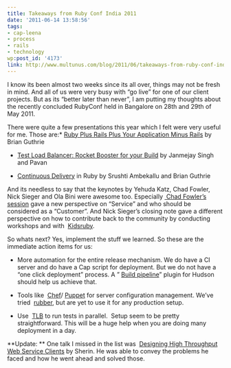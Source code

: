 ```yaml
---
title: Takeaways from Ruby Conf India 2011
date: '2011-06-14 13:58:56'
tags:
- cap-leena
- process
- rails
- technology
wp:post_id: '4173'
link: http://www.multunus.com/blog/2011/06/takeaways-from-ruby-conf-india-2011/
---
```


I know its been almost two weeks since its all over, things may not be fresh in mind. And all of us were very busy with “go live” for one of our client projects. But as its “better later than never”, I am putting my thoughts about the recently concluded RubyConf held in Bangalore on 28th and 29th of May 2011.

There were quite a few presentations this year which I felt were very useful for me. Those are:* [Ruby Plus Rails Plus Your Application Minus Rails](http://rubyconfindia.org/2011/presentations/brianGuthrie-RubyPlusRailsPlusAppMinusRails.key) by Brian Guthrie

    
* [Test Load Balancer: Rocket Booster for your Build](http://rubyconfindia.org/2011/presentations/janmejay-TLB-rocketBoosterForYourBuild.pdf) by Janmejay Singh and Pavan

    
* [Continuous Delivery](http://rubyconfindia.org/2011/presentations/brianGuthrie-ContinuousDelivery.key) in Ruby by Srushti Ambekallu and Brian Guthrie

And its needless to say that the keynotes by Yehuda Katz, Chad Fowler, Nick Sieger and Ola Bini were awesome too. Especially
[ Chad Fowler’s session](http://rubyconfindia.org/2011/presentations/chadFowler-service.key) gave a new perspective on “Service” and who should be considered as a “Customer”. And Nick Sieger’s closing note gave a different perspective on how to contribute back to the community by conducting workshops and with 
[Kidsruby](http://kidsruby.com/).

So whats next? Yes, implement the stuff we learned. So these are the immediate action items for us:


* More automation for the entire release mechanism. We do have a CI server and do have a Cap script for deployment. But we do not have a “one click deployment” process. A ”
[Build pipeline](http://www.google.com/url?sa=D&q=http://code.google.com/p/build-pipeline-plugin/)” plugin for Hudson should help us achieve that.

    
* Tools like 
[Chef](http://wiki.opscode.com/display/chef/Home)/
[Puppet](http://www.puppetlabs.com/puppet/introduction/) for server configuration management. We’ve tried 
[rubber](https://github.com/wr0ngway/rubber/wiki), but are yet to use it for any production setup.

    
* Use 
[TLB](http://test-load-balancer.github.com/) to run tests in parallel.  Setup seem to be pretty straightforward. This will be a huge help when you are doing many deployment in a day.


**Update: **
One talk I missed in the list was 
[Designing High Throughput Web Service Clients](http://rubyconfindia.org/2011/presentations/sherinC-DesigningHighThroughputWebServiceClients.key) by Sherin. He was able to convey the problems he faced and how he went ahead and solved those.
